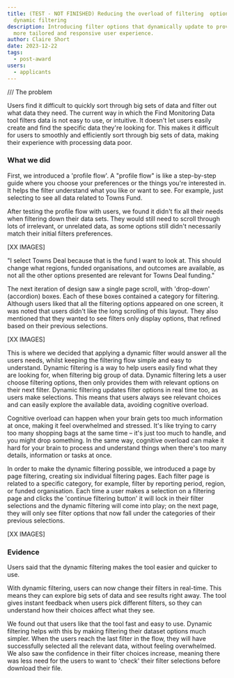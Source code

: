 ```yaml
---
title: (TEST - NOT FINISHED) Reducing the overload of filtering  options with
  dynamic filtering
description: Introducing filter options that dynamically update to provide a
  more tailored and responsive user experience.
author: Claire Short
date: 2023-12-22
tags:
  - post-award
users:
  - applicants
---
```

/// The problem



Users find it difficult to quickly sort through big sets of data and filter out what data they need. The current way in which the Find Monitoring Data tool filters data is not easy to use, or intuitive. It doesn't let users easily create and find the specific data they're looking for. This makes it difficult for users to smoothly and efficiently sort through big sets of data, making their experience with processing data poor.



### What we did 

First, we introduced a 'profile flow'. A "profile flow" is like a step-by-step guide where you choose your preferences or the things you're interested in. It helps the filter understand what you like or want to see. For example, just selecting to see all data related to Towns Fund. 

After testing the profile flow with users, we found it didn't fix all their needs when filtering down their data sets. They would still need to scroll through lots of irrelevant, or unrelated data, as some options still didn't necessarily match their initial filters preferences. 

\[XX IMAGES]

"I select Towns Deal because that is the fund I want to look at. This should change what regions, funded organisations, and outcomes are available, as not all the other options presented are relevant for Towns Deal funding."

The next iteration of design saw a single page scroll, with 'drop-down' (accordion) boxes. Each of these boxes contained a category for filtering. Although users liked that all the filtering options appeared on one screen, it was noted that users didn't like the long scrolling of this layout. They also mentioned that they wanted to see filters only display options, that refined based on their previous selections. 

\[XX IMAGES]

This is where we decided that applying a dynamic filter would answer all the users needs, whilst keeping the filtering flow simple and easy to understand. Dynamic filtering is a way to help users easily find what they are looking for, when filtering big group of data. Dynamic filtering lets a user choose filtering options, then only provides them with relevant options on their next filter. Dynamic filtering updates filter options in real time too, as users make selections. This means that users always see relevant choices and can easily explore the available data, avoiding cognitive overload.

Cognitive overload can happen when your brain gets too much information at once, making it feel overwhelmed and stressed. It's like trying to carry too many shopping bags at the same time – it's just too much to handle, and you might drop something. In the same way, cognitive overload can make it hard for your brain to process and understand things when there's too many details, information or tasks at once.

In order to make the dynamic filtering possible, we introduced a page by page filtering, creating six individual filtering pages. Each filter page is related to a specific category, for example, filter by reporting period, region, or funded organisation. Each time a user makes a selection on a filtering page and clicks the 'continue filtering button' it will lock in their filter selections and the dynamic filtering will come into play; on the next page, they will only see filter options that now fall under the categories of their previous selections. 



\[XX IMAGES]

### Evidence

Users said that the dynamic filtering makes the tool easier and quicker to use.

With dynamic filtering, users can now change their filters in real-time. This means they can explore big sets of data and see results right away. The tool gives instant feedback when users pick different filters, so they can understand how their choices affect what they see.

We found out that users like that the tool fast and easy to use. Dynamic filtering helps with this by making filtering their dataset options much simpler. When the users reach the last filter in the flow, they will have successfully selected all the relevant data, without feeling overwhelmed. We also saw the confidence in their filter choices increase, meaning there was less need for the users to want to 'check' their filter selections before download their file.